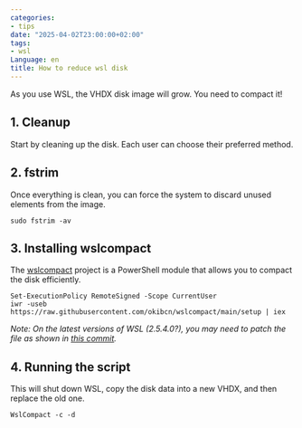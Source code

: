 ```yaml
---
categories:
- tips
date: "2025-04-02T23:00:00+02:00"
tags:
- wsl
Language: en
title: How to reduce wsl disk
---
```

As you use WSL, the VHDX disk image will grow. You need to compact it!

## 1. Cleanup

Start by cleaning up the disk. Each user can choose their preferred method.

## 2. fstrim

Once everything is clean, you can force the system to discard unused elements from the image.
```shell
sudo fstrim -av
```

## 3. Installing wslcompact

The [wslcompact](https://github.com/okibcn/wslcompact) project is a PowerShell module that allows you to compact the disk efficiently.

```posh
Set-ExecutionPolicy RemoteSigned -Scope CurrentUser
iwr -useb https://raw.githubusercontent.com/okibcn/wslcompact/main/setup | iex
```

*Note: On the latest versions of WSL (2.5.4.0?), you may need to patch the file as shown in [this commit](https://github.com/gotenksIN/wslcompact/commit/8a39e5375b202848a03f122311f94fa7c01add86).*

## 4. Running the script

This will shut down WSL, copy the disk data into a new VHDX, and then replace the old one.

```posh
WslCompact -c -d
```
